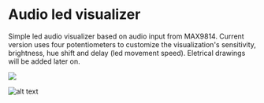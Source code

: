 # Audio led visualizer

Simple led audio visualizer based on audio input from MAX9814. Current version uses four potentiometers to customize the visualization's sensitivity, brightness, hue shift and delay (led movement speed). Eletrical drawings will be added later on.

[![](http://img.youtube.com/vi/OVOd3yvKtcI/0.jpg)](http://www.youtube.com/watch?v=OVOd3yvKtcI "Action demo")

![alt text](https://ibb.co/VYSrBg1)

